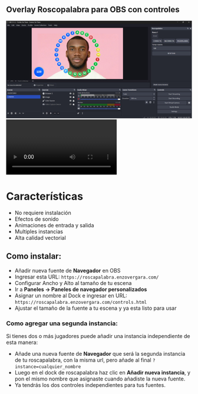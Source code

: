 ## Overlay Roscopalabra para OBS con controles

![Banner](.github/roscopalabra.jpg)
![Demo](https://github.com/enzoemb/roscapalabra/raw/main/.github/roscopalabra.mp4)

# Características

- No requiere instalación
- Efectos de sonido
- Animaciones de entrada y salida
- Multiples instancias
- Alta calidad vectorial

## Como instalar:

- Añadir nueva fuente de **Navegador** en OBS
- Ingresar esta URL: `https://roscapalabra.enzovergara.com/`
- Configurar Ancho y Alto al tamaño de tu escena
- Ir a **Paneles -> Paneles de navegador personalizados**
- Asignar un nombre al Dock e ingresar en URL: `https://roscapalabra.enzovergara.com/controls.html`
- Ajustar el tamaño de la fuente a tu escena y ya esta listo para usar

### Como agregar una segunda instancia:

Si tienes dos o más jugadores puede añadir una instancia independiente de esta manera:

- Añade una nueva fuente de **Navegador** que será la segunda instancia de tu roscapalabra, con la misma url, pero añade al final `?instance=cualquier_nombre`
- Luego en el dock de roscapalabra haz clic en **Añadir nueva instancia**, y pon el mismo nombre que asignaste cuando añadiste la nueva fuente.
- Ya tendrás los dos controles independientes para tus fuentes.
